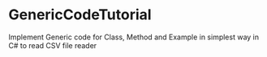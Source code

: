 # GenericCodeTutorial
Implement Generic code for Class, Method and Example in simplest way in C# to read CSV file reader
